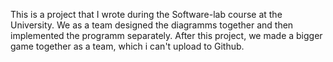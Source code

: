 This is a project that I wrote during the Software-lab course at the University.
We as a team designed the diagramms together and then implemented the programm separately.
After this project, we made a bigger game together as a team, which i can't upload to Github.
